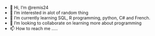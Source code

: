 - 👋 Hi, I’m @remis24
- 👀 I’m interested in alot of random thing
- 🌱 I’m currently learning SQL, R programming, python, C# and French.
- 💞️ I’m looking to collaborate on learning more about programming
- 📫 How to reach me .....

<!---
remis24/remis24 is a ✨ special ✨ repository because its `README.md` (this file) appears on your GitHub profile.
You can click the Preview link to take a look at your changes.
--->

